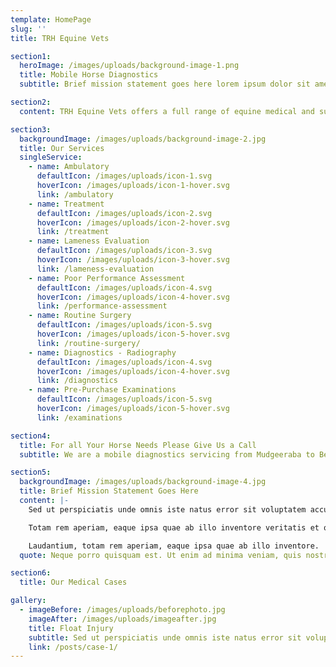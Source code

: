 ```yaml
---
template: HomePage
slug: ''
title: TRH Equine Vets

section1:
  heroImage: /images/uploads/background-image-1.png
  title: Mobile Horse Diagnostics
  subtitle: Brief mission statement goes here lorem ipsum dolor sit amed dolore eu fugiat nulla pariatu.

section2:
  content: TRH Equine Vets offers a full range of equine medical and surgical services. Our team of veterinarians is trained to conduct everything from general health and wellness exams to intensive care and diagnostic services for your horses.

section3:
  backgroundImage: /images/uploads/background-image-2.jpg
  title: Our Services
  singleService:
    - name: Ambulatory
      defaultIcon: /images/uploads/icon-1.svg
      hoverIcon: /images/uploads/icon-1-hover.svg
      link: /ambulatory
    - name: Treatment
      defaultIcon: /images/uploads/icon-2.svg
      hoverIcon: /images/uploads/icon-2-hover.svg
      link: /treatment
    - name: Lameness Evaluation
      defaultIcon: /images/uploads/icon-3.svg
      hoverIcon: /images/uploads/icon-3-hover.svg
      link: /lameness-evaluation
    - name: Poor Performance Assessment
      defaultIcon: /images/uploads/icon-4.svg
      hoverIcon: /images/uploads/icon-4-hover.svg
      link: /performance-assessment
    - name: Routine Surgery
      defaultIcon: /images/uploads/icon-5.svg
      hoverIcon: /images/uploads/icon-5-hover.svg
      link: /routine-surgery/
    - name: Diagnostics - Radiography
      defaultIcon: /images/uploads/icon-4.svg
      hoverIcon: /images/uploads/icon-4-hover.svg
      link: /diagnostics
    - name: Pre-Purchase Examinations
      defaultIcon: /images/uploads/icon-5.svg
      hoverIcon: /images/uploads/icon-5-hover.svg
      link: /examinations

section4:
  title: For all Your Horse Needs Please Give Us a Call
  subtitle: We are a mobile diagnostics servicing from Mudgeeraba to Beaudesert on a basic call out fee.

section5:
  backgroundImage: /images/uploads/background-image-4.jpg
  title: Brief Mission Statement Goes Here
  content: |-
    Sed ut perspiciatis unde omnis iste natus error sit voluptatem accusantium doloremque laudantium, totam rem.

    Totam rem aperiam, eaque ipsa quae ab illo inventore veritatis et quasi architecto beatae vitae dicta sunt explicabo. Nemo enim ipsam voluptatem quia voluptas sit aspernatur aut odit aut fugit, sedquiaconsequuntur magni dolores eos qui ratione voluptatem sequi nesciunt.

    Laudantium, totam rem aperiam, eaque ipsa quae ab illo inventore.
  quote: Neque porro quisquam est. Ut enim ad minima veniam, quis nostrum exercitationem ullam corporis suscipit laboriosam.

section6:
  title: Our Medical Cases

gallery:
  - imageBefore: /images/uploads/beforephoto.jpg
    imageAfter: /images/uploads/imageafter.jpg
    title: Float Injury
    subtitle: Sed ut perspiciatis unde omnis iste natus error sit voluptatem accusantium doloremque laudantium, totam rem aperiam, eaqueipsa
    link: /posts/case-1/
---
```

